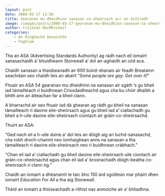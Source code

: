 ```yaml
---
layout: post
date: 2008-03-17 11:56
title: Gearanan mu dheidhinn sanasan co-sheòrsach air an diùltadh
image: /images/posts/2008-03-17-gearanan-mu-dheidhinn-sanasan-co-sheorsach-air-an-diultadh.webp
author: Crìstean MacMhìcheil
categories:
    - An Rìoghachd Aonaichte
    - Foghlam
---
```


Tha an ASA (Advertising Standards Authority) ag ràdh nach eil iomairt sanasachaidh a’ bhuidheann Stonewall a’ dol an-aghaidh an còd aca.

Chaidh sanasan a thaisbeanadh air 600 bùird-shanais air feadh Breatainn seachdain seo chaidh leis an abairt “*Some people are gay. Get over it!*”

Fhuair an ASA 54 gearanan mu dheidhinn na sanasan air sgàth ’s gu bheil iad tàmailteach ri buidhnean Crìosdaidheachd agus cha bu chòir dhaibh a bhith ann an àiteachan far a bheil clann.

A bharrachd air seo fhuair iad dà ghearan ag ràdh gu bheil na sanasan tàmailteach ri daoine eile-sheòrsach agus gu bheil iad a’ ciallachadh gu bheil a h-uile daoine eile-sheòrsach ciontach air gràin-co-sheòrsachd.

Thuirt an ASA:

“Ged nach eil a h-uile duine a’ dol leis an dòigh aig an luchd-sanasachd, cha robh droch-chainnt neo ìomhaighean anns na sanasan a tha tàmailteach ri daoine eile-sheòrsach neo ri buidhnean cràbhach.”

“Chan eil iad a’ ciallachadh gu bheil daoine eile-sheòrsach uile ciontach air gràin-co-sheòrsachd agus chan eil iad a’ brosnachadh dòigh-beatha co-sheòrsach ri clann òg.”

Chaidh an iomairt a dhèanamh le taic bho 150 àrd sgoiltean mar phàirt dhen iomairt *Education For All* a tha aig Stonewall.

Thèid an iomairt a thòiseachadh a-rithist nas anmoiche air a’ bhliadhna.
